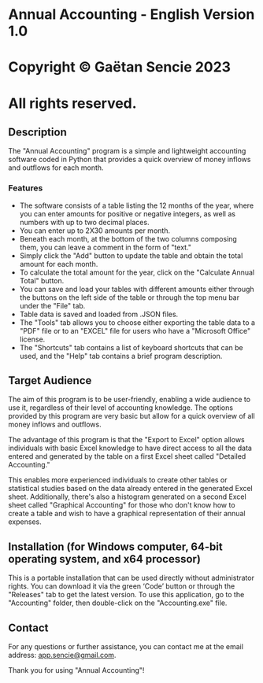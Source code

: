 # Annual Accounting - English Version 1.0

# Copyright © Gaëtan Sencie 2023
# All rights reserved.

## Description

The "Annual Accounting" program is a simple and lightweight accounting software coded in Python that provides a quick overview of money inflows and outflows for each month.

### Features

- The software consists of a table listing the 12 months of the year, where you can enter amounts for positive or negative integers, as well as numbers with up to two decimal places.
- You can enter up to 2X30 amounts per month.
- Beneath each month, at the bottom of the two columns composing them, you can leave a comment in the form of "text."
- Simply click the "Add" button to update the table and obtain the total amount for each month.
- To calculate the total amount for the year, click on the "Calculate Annual Total" button.
- You can save and load your tables with different amounts either through the buttons on the left side of the table or through the top menu bar under the "File" tab.
- Table data is saved and loaded from .JSON files.
- The "Tools" tab allows you to choose either exporting the table data to a "PDF" file or to an "EXCEL" file for users who have a "Microsoft Office" license.
- The "Shortcuts" tab contains a list of keyboard shortcuts that can be used, and the "Help" tab contains a brief program description.

## Target Audience

The aim of this program is to be user-friendly, enabling a wide audience to use it, regardless of their level of accounting knowledge. The options provided by this program are very basic but allow for a quick overview of all money inflows and outflows.

The advantage of this program is that the "Export to Excel" option allows individuals with basic Excel knowledge to have direct access to all the data entered and generated by the table on a first Excel sheet called "Detailed Accounting."

This enables more experienced individuals to create other tables or statistical studies based on the data already entered in the generated Excel sheet. Additionally, there's also a histogram generated on a second Excel sheet called "Graphical Accounting" for those who don't know how to create a table and wish to have a graphical representation of their annual expenses.

## Installation (for Windows computer, 64-bit operating system, and x64 processor)

This is a portable installation that can be used directly without administrator rights. You can download it via the green ‘Code’ button or through the "Releases" tab to get the latest version. To use this application, go to the "Accounting" folder, then double-click on the "Accounting.exe" file.

## Contact

For any questions or further assistance, you can contact me at the email address: app.sencie@gmail.com.

Thank you for using "Annual Accounting"!
